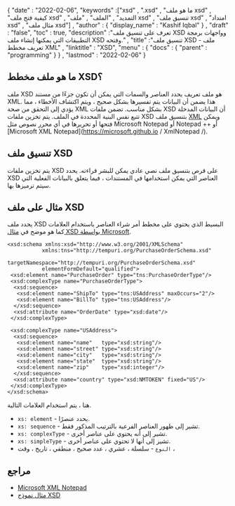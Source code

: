 {
  "date" : "2022-02-06",
  "keywords" :["xsd" , ".xsd" , "ما هو ملف xsd" , "كيفية فتح ملف xsd" , "التمديد" , "الملف" , "ملف xsd" , "تنسيق ملف xsd" , "امتداد xsd" , "مثال ملف xsd"] ,
  "author" : {
    "display_name" : "Kashif Iqbal"
} ,
  "draft" : "false",
  "toc" : true,
  "description" :"تعرف على تنسيق ملف XSD وواجهات برمجة التطبيقات التي يمكنها إنشاء ملف XSD وفتحه." ,
  "title" :"تنسيق ملف XSD - ملف تعريف مخطط XML" ,
  "linktitle" : "XSD",
  "menu" : {
    "docs" : {
      "parent" : "programming"
}
} ,
  "lastmod" : "2022-02-06"
}

## ما هو ملف مخطط XSD؟

ملف XSD هو ملف تعريف يحدد العناصر والسمات التي يمكن أن تكون جزءًا من مستند XML. هذا يضمن أن البيانات يتم تفسيرها بشكل صحيح ، ويتم اكتشاف الأخطاء ، مما يؤدي إلى التحقق من صحة XML بشكل مناسب. تضمن ملفات XSD أن البيانات المدخلة تتبع نفس البنية المحددة في الملف. يتم تخزين ملفات XSD بتنسيق ملف [XML](/ar/web/xml/) ويمكن فتحها أو تحريرها في أي محرر نصوص مثل Microsoft Notepad أو Notepad ++ أو [Microsoft XML Notepad](https://microsoft.github.io / XmlNotepad /).

## تنسيق ملف XSD

يتم تخزين ملفات XSD على قرص بتنسيق ملف نصي عادي يمكن للبشر قراءته. يحدد XSD العناصر التي يمكن استخدامها في المستندات ، فيما يتعلق بالبيانات الفعلية التي سيتم ترميزها بها.

## مثال على ملف XSD

يحدد ملف XSD البسيط الذي يحتوي على مخطط أمر شراء العناصر باستخدام العلامات كما هو موضح في [مثال XSD بواسطة Microsoft](https://learn.microsoft.com/en-us/visualstudio/xml-tools/sample-xsd-file-simple-schema?view=vs-2022).

```
<xsd:schema xmlns:xsd="http://www.w3.org/2001/XMLSchema"
           xmlns:tns="http://tempuri.org/PurchaseOrderSchema.xsd"
           targetNamespace="http://tempuri.org/PurchaseOrderSchema.xsd"
           elementFormDefault="qualified">
 <xsd:element name="PurchaseOrder" type="tns:PurchaseOrderType"/>
 <xsd:complexType name="PurchaseOrderType">
  <xsd:sequence>
   <xsd:element name="ShipTo" type="tns:USAddress" maxOccurs="2"/>
   <xsd:element name="BillTo" type="tns:USAddress"/>
  </xsd:sequence>
  <xsd:attribute name="OrderDate" type="xsd:date"/>
 </xsd:complexType>

 <xsd:complexType name="USAddress">
  <xsd:sequence>
   <xsd:element name="name"   type="xsd:string"/>
   <xsd:element name="street" type="xsd:string"/>
   <xsd:element name="city"   type="xsd:string"/>
   <xsd:element name="state"  type="xsd:string"/>
   <xsd:element name="zip"    type="xsd:integer"/>
  </xsd:sequence>
  <xsd:attribute name="country" type="xsd:NMTOKEN" fixed="US"/>
 </xsd:complexType>
</xsd:schema>
```

هنا ، يتم استخدام العلامات التالية.

* `xs: element` - يحدد عنصرًا.
* `xs: sequence` - تشير إلى ظهور العناصر الفرعية بالترتيب المذكور فقط.
* `xs: complexType` - تشير إلى أنه يحتوي على عناصر أخرى.
* `xs: simpleType` - تشير إلى أنها لا تحتوي على عناصر أخرى.
* `النوع` - سلسلة ، عشري ، عدد صحيح ، منطقي ، تاريخ ، وقت ،

## مراجع ##

- [Microsoft XML Notepad](https://microsoft.github.io/XmlNotepad/)
- [مثال نموذج XSD](https://learn.microsoft.com/en-us/visualstudio/xml-tools/sample-xsd-file-simple-schema?view=vs-2022)

